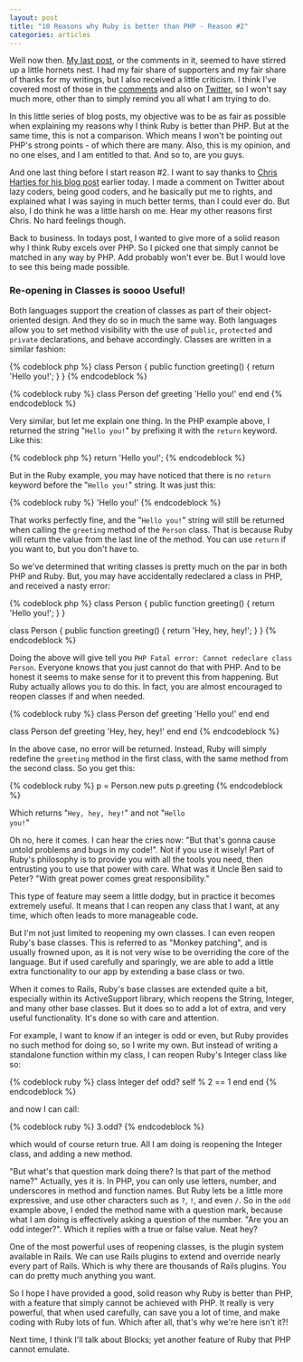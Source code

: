 ```yaml
--- 
layout: post
title: "10 Reasons why Ruby is better than PHP - Reason #2"
categories: articles
---
```

<p>Well now then. <a href="/articles/2009/05/20/10-reasons-why-ruby-is-better-than-php-reason-1.html">My last post</a>, or the comments in it, seemed to have stirred up a little hornets nest. I had my fair share of supporters and my fair share of thanks for my writings, but I also received a little criticism. I think I've covered most of those in the <a href="/articles/2009/05/20/10-reasons-why-ruby-is-better-than-php-reason-1.html#comments">comments</a> and also on <a href="http://twitter.com/joelmoss">Twitter</a>, so I won't say much more, other than to simply remind you all what I am trying to do.</p>

<p>In this little series of blog posts, my objective was to be as fair as possible when explaining my reasons why I think Ruby is better than PHP. But at the same time, this is not a comparison. Which means I won't be pointing out PHP's strong points - of which there are many. Also, this is my opinion, and no one elses, and I am entitled to that. And so to, are you guys.</p>

<p>And one last thing before I start reason #2. I want to say thanks to <a href="http://www.littlehart.net/atthekeyboard/2009/05/21/laziness-vs-efficiency/">Chris Hartjes for his blog post</a> earlier today. I made a comment on Twitter about lazy coders, being good coders, and he basically put me to rights, and explained what I was saying in much better terms, than I could ever do. But also, I do think he was a little harsh on me. Hear my other reasons first Chris. No hard feelings though.</p>

<p>Back to business. In todays post, I wanted to give more of a solid reason why I think Ruby excels over PHP. So I picked one that simply cannot be matched in any way by PHP. Add probably won't ever be. But I would love to see this being made possible.</p>

<h3>Re-opening in Classes is soooo Useful!</h3>

<p>Both languages support the creation of classes as part of their object-oriented design. And they do so in much the same way. Both languages allow you to set method visibility with the use of <code>public</code>, <code>protected</code> and <code>private</code> declarations, and behave accordingly. Classes are written in a similar fashion:</p>

{% codeblock php %}
class Person {
  public function greeting() {
    return 'Hello you!';
  }
}
{% endcodeblock %}

{% codeblock ruby %}
class Person
  def greeting
    'Hello you!'
  end
end
{% endcodeblock %}

<p>Very similar, but let me explain one thing. In the PHP example above, I returned the string "<code>Hello you!</code>" by prefixing it with the <code>return</code> keyword. Like this:</p>

{% codeblock php %}
return 'Hello you!';
{% endcodeblock %}

<p>But in the Ruby example, you may have noticed that there is no <code>return</code> keyword before the "<code>Hello you!</code>" string. It was just this:</p>

{% codeblock ruby %}
'Hello you!'
{% endcodeblock %}

<p>That works perfectly fine, and the "<code>Hello you!</code>" string will still be returned when calling the <code>greeting</code> method of the <code>Person</code> class. That is because Ruby will return the value from the last line of the method. You can use <code>return</code> if you want to, but you don't have to.</p>

<p>So we've determined that writing classes is pretty much on the par in both PHP and Ruby. But, you may have accidentally redeclared a class in PHP, and received a nasty error:</p>

{% codeblock php %}
class Person {
  public function greeting() {
    return 'Hello you!';
  }
}

class Person {
  public function greeting() {
    return 'Hey, hey, hey!';
  }
}
{% endcodeblock %}

<p>Doing the above will give tell you <code>PHP Fatal error: Cannot redeclare class Person</code>. Everyone knows that you just cannot do that with PHP. And to be honest it seems to make sense for it to prevent this from happening. But Ruby actually allows you to do this. In fact, you are almost encouraged to reopen classes if and when needed.</p>

{% codeblock ruby %}
class Person
  def greeting
    'Hello you!'
  end
end

class Person
  def greeting
    'Hey, hey, hey!'
  end
end
{% endcodeblock %}

<p>In the above case, no error will be returned. Instead, Ruby will simply redefine the <code>greeting</code> method in the first class, with the same method from the second class. So you get this:</p>

{% codeblock ruby %}
p = Person.new
puts p.greeting
{% endcodeblock %}

Which returns "<code>Hey, hey, hey!</code>" and not "<code>Hello you!</code>"

<p>Oh no, here it comes. I can hear the cries now: "But that's gonna cause untold problems and bugs in my code!". Not if you use it wisely! Part of Ruby's philosophy is to provide you with all the tools you need, then entrusting you to use that power with care. What was it Uncle Ben said to Peter? "With great power comes great responsibility."</p>

<p>This type of feature may seem a little dodgy, but in practice it becomes extremely useful. It means that I can reopen any class that I want, at any time, which often leads to more manageable code.</p>

<p>But I'm not just limited to reopening my own classes. I can even reopen Ruby's base classes. This is referred to as "Monkey patching", and is usually frowned upon, as it is not very wise to be overriding the core of the language. But if used carefully and sparingly, we are able to add a little extra functionality to our app by extending a base class or two.</p>

<p>When it comes to Rails, Ruby's base classes are extended quite a bit, especially within its ActiveSupport library, which reopens the String, Integer, and many other base classes. But it does so to add a lot of extra, and very useful functionality. It's done so with care and attention.</p>

<p>For example, I want to know if an integer is odd or even, but Ruby provides no such method for doing so, so I write my own. But instead of writing a standalone function within my class, I can reopen Ruby's Integer class like so:</p>

{% codeblock ruby %}
class Integer
  def odd?
    self % 2 == 1
  end
end
{% endcodeblock %}

and now I can call:

{% codeblock ruby %}
3.odd?
{% endcodeblock %}

<p>which would of course return true. All I am doing is reopening the Integer class, and adding a new method.</p>

<p>"But what's that question mark doing there? Is that part of the method name?" Actually, yes it is. In PHP, you can only use letters, number, and underscores in method and function names. But Ruby lets be a little more expressive, and use other characters such as <code>?</code>, <code>!</code>, and even <code>/</code>. So in the <code>odd</code> example above, I ended the method name with a question mark, because what I am doing is effectively asking a question of the number. "Are you an odd integer?". Which it replies with a true or false value. Neat hey?</p>

<p>One of the most powerful uses of reopening classes, is the plugin system available in Rails. We can use Rails plugins to extend and override nearly every part of Rails. Which is why there are thousands of Rails plugins. You can do pretty much anything you want.</p>

<p>So I hope I have provided a good, solid reason why Ruby is better than PHP, with a feature that simply cannot be achieved with PHP. It really is very powerful, that when used carefully, can save you a lot of time, and make coding with Ruby lots of fun. Which after all, that's why we're here isn't it?!</p>

<p>Next time, I think I'll talk about Blocks; yet another feature of Ruby that PHP cannot emulate.</p>
